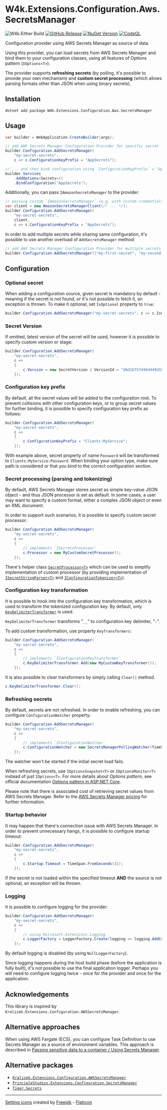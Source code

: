 # W4k.Extensions.Configuration.Aws.SecretsManager

![W4k.Either Build](https://github.com/wdolek/w4k-extensions-configuration-aws-secretsmanager/workflows/Build%20and%20test/badge.svg)
[![GitHub Release](https://img.shields.io/github/release/wdolek/w4k-extensions-configuration-aws-secretsmanager.svg)](https://github.com/wdolek/w4k-extensions-configuration-aws-secretsmanager/releases)
[![NuGet Version](https://img.shields.io/nuget/v/W4k.Extensions.Configuration.Aws.SecretsManager.svg)](https://www.nuget.org/packages/W4k.Extensions.Configuration.Aws.SecretsManager/)
[![CodeQL](https://github.com/wdolek/w4k-extensions-configuration-aws-secretsmanager/actions/workflows/github-code-scanning/codeql/badge.svg)](https://github.com/wdolek/w4k-extensions-configuration-aws-secretsmanager/security/code-scanning)

Configuration provider using AWS Secrets Manager as source of data.

Using this provider, you can load secrets from AWS Secrets Manager and bind them to your configuration classes, using
all features of Options pattern (`IOptions<T>`).

The provider supports **refreshing secrets** (by polling, it's possible to provide your own mechanism)
and **custom secret processing** (which allows parsing formats other than JSON when using binary secrets).

## Installation

```shell
dotnet add package W4k.Extensions.Configuration.Aws.SecretsManager
```

## Usage

```csharp
var builder = WebApplication.CreateBuilder(args);

// add AWS Secrets Manager Configuration Provider for specific secret
builder.Configuration.AddSecretsManager(
    "my-secret-secrets",
    c => c.ConfigurationKeyPrefix = "AppSecrets");

// ... and then bind configuration using `ConfigurationKeyPrefix` = "AppSecrets"
builder.Services
    .AddOptions<Secrets>()
    .BindConfiguration("AppSecrets");
```

Additionally, you can pass `IAmazonSecretsManager` to the provider:

```csharp
// passing custom `IAmazonSecretsManager` (e.g. with custom credentials)
var client = new AmazonSecretsManagerClient(/* ... */);
builder.Configuration.AddSecretsManager(
    "my-secret-secrets",
    client,
    c => c.ConfigurationKeyPrefix = "AppSecrets");
```

In order to add multiple secrets while sharing same configuration,
it's possible to use another overload of `AddSecretsManager` method:

```csharp
// add AWS Secrets Manager Configuration Provider for multiple secrets
builder.Configuration.AddSecretsManager(["my-first-secret", "my-second-secret"]);
```

## Configuration

### Optional secret

When adding a configuration source, given secret is mandatory by default - meaning if the secret is not found, or it's not possible 
to fetch it, an exception is thrown. To make it optional, set `IsOptional` property to `true`:

```csharp
builder.Configuration.AddSecretsManager("my-secret-secrets", c => c.IsOptional = true);
```

### Secret Version

If omitted, latest version of the secret will be used, however it is possible to specify custom version or stage:

```csharp
builder.Configuration.AddSecretsManager(
    "my-secret-secrets",
    c =>
    {
        c.Version = new SecretVersion { VersionId = "d6d1b757d46d449d1835a10869dfb9d1" };
    });
```

### Configuration key prefix

By default, all the secret values will be added to the configuration root. To prevent collisions with other configuration keys,
or to group secret values for further binding, it is possible to specify configuration key prefix as follows:

```csharp
builder.Configuration.AddSecretsManager(
    "my-secret-secrets",
    c => 
    {
        c.ConfigurationKeyPrefix = "Clients:MyService";
    });
```

With example above, secret property of name `Password` will be transformed to `Clients:MyService:Password`.
When binding your option type, make sure path is considered or that you bind to the correct configuration section. 

### Secret processing (parsing and tokenizing)

By default, AWS Secrets Manager stores secret as simple key-value JSON object - and thus JSON processor is set as default.
In some cases, a user may want to specify a custom format, either a complex JSON object or even an XML document.

In order to support such scenarios, it is possible to specify custom secret processor:

```csharp
builder.Configuration.AddSecretsManager(
    "my-secret-secrets",
    c => 
    {
        // implements `ISecretsProcessor`
        c.Processor = new MyCustomSecretProcessor();
    });
```

There's helper class [`SecretProcessor<T>`](src/W4k.Extensions.Configuration.Aws.SecretsManager/SecretProcessor.cs) which
can be used to simplify implementation of custom processor (by providing implementation of [`ISecretStringParser<T>`](src/W4k.Extensions.Configuration.Aws.SecretsManager/Abstractions/ISecretStringParser.cs) and [`IConfigurationTokenizer<T>`](src/W4k.Extensions.Configuration.Aws.SecretsManager/Abstractions/IConfigurationTokenizer.cs)).

### Configuration key transformation

It is possible to hook into the configuration key transformation, which is used to transform the tokenized configuration key.
By default, only [`KeyDelimiterTransformer`](src/W4k.Extensions.Configuration.Aws.SecretsManager/ConfigurationKeyTransformer.cs) is used.

`KeyDelimiterTransformer` transforms "`__`" to configuration key delimiter, "`:`".

To add custom transformation, use property `KeyTransformers`:

```csharp
builder.Configuration.AddSecretsManager(
    "my-secret-secrets",
    c => 
    {
        // implements `IConfigurationKeyTransformer`
        c.KeyDelimiterTransformer.Add(new MyCustomKeyTransformer());
    });
```

It is also possible to clear transformers by simply calling `Clear()` method.

```csharp
c.KeyDelimiterTransformer.Clear();
```

### Refreshing secrets

By default, secrets are not refreshed. In order to enable refreshing, you can configure `ConfigurationWatcher` property:

```csharp
builder.Configuration.AddSecretsManager(
    "my-secret-secrets",
    c => 
    {
        // implements `IConfigurationWatcher`
        c.ConfigurationWatcher = new SecretsManagerPollingWatcher(TimeSpan.FromMinutes(5));
    });
```

The watcher won't be started if the initial secret load fails.

When refreshing secrets, use `IOptionsSnapshot<T>` or `IOptionsMonitor<T>` instead of just `IOptions<T>`.
For more details about _Options pattern_, see official documentation [Options pattern in ASP.NET Core](https://learn.microsoft.com/en-us/aspnet/core/fundamentals/configuration/options).

Please note that there is associated cost of retrieving secret values from AWS Secrets Manager.
Refer to the [AWS Secrets Manager pricing](https://aws.amazon.com/secrets-manager/pricing/) for further information.

### Startup behavior

It may happen that there's connection issue with AWS Secrets Manager. In order to prevent unnecessary hangs, it is possible to configure startup timeout:

```csharp
builder.Configuration.AddSecretsManager(
    "my-secret-secrets",
    c => 
    {
        c.Startup.Timeout = TimeSpan.FromSeconds(42);
    });
```

If the secret is not loaded within the specified timeout **AND** the source is not optional, an exception will be thrown.

### Logging

It is possible to configure logging for the provider:

```csharp
builder.Configuration.AddSecretsManager(
    "my-secret-secrets",
    c => 
    {
        // using Microsoft.Extensions.Logging
        c.LoggerFactory = LoggerFactory.Create(logging => logging.AddConsole());
    });
```

By default logging is disabled (by using `NullLoggerFactory`).

Since logging happens during the host build phase (before the application is fully built), it's not possible to use the final application logger.
Perhaps you will need to configure logging twice - once for the provider and once for the application.

## Acknowledgements

This library is inspired by `Kralizek.Extensions.Configuration.AWSSecretsManager`.

## Alternative approaches

When using AWS Fargate (ECS), you can configure Task Definition to use Secrets Manager as a source of environment variables.
This approach is described in [Passing sensitive data to a container / Using Secrets Manager](https://docs.aws.amazon.com/AmazonECS/latest/developerguide/secrets-envvar-secrets-manager.html).

## Alternative packages

- [`Kralizek.Extensions.Configuration.AWSSecretsManager`](https://www.nuget.org/packages/Kralizek.Extensions.Configuration.AWSSecretsManager)
- [`PrincipleStudios.Extensions.Configuration.SecretsManager`](https://www.nuget.org/packages/PrincipleStudios.Extensions.Configuration.SecretsManager)
- [`Tiger.Secrets`](https://www.nuget.org/packages/Tiger.Secrets)

---

[Setting icons](https://www.flaticon.com/free-icons/setting) created by [Freepik](https://www.flaticon.com/authors/freepik) - [Flaticon](https://www.flaticon.com/)
